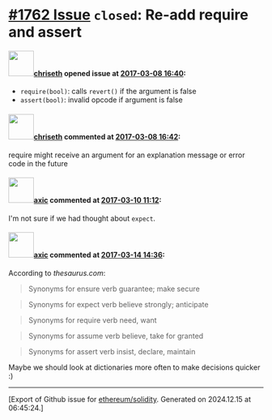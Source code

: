 # [\#1762 Issue](https://github.com/ethereum/solidity/issues/1762) `closed`: Re-add require and assert

#### <img src="https://avatars.githubusercontent.com/u/9073706?v=4" width="50">[chriseth](https://github.com/chriseth) opened issue at [2017-03-08 16:40](https://github.com/ethereum/solidity/issues/1762):

 - `require(bool)`: calls `revert()` if the argument is false
 - `assert(bool)`: invalid opcode if argument is false

#### <img src="https://avatars.githubusercontent.com/u/9073706?v=4" width="50">[chriseth](https://github.com/chriseth) commented at [2017-03-08 16:42](https://github.com/ethereum/solidity/issues/1762#issuecomment-285094874):

require might receive an argument for an explanation message or error code in the future

#### <img src="https://avatars.githubusercontent.com/u/20340?v=4" width="50">[axic](https://github.com/axic) commented at [2017-03-10 11:12](https://github.com/ethereum/solidity/issues/1762#issuecomment-285643347):

I'm not sure if we had thought about `expect`.

#### <img src="https://avatars.githubusercontent.com/u/20340?v=4" width="50">[axic](https://github.com/axic) commented at [2017-03-14 14:36](https://github.com/ethereum/solidity/issues/1762#issuecomment-286440592):

According to *thesaurus.com*:

> Synonyms for ensure
> verb guarantee; make secure

> Synonyms for expect
> verb believe strongly; anticipate

> Synonyms for require
> verb need, want

> Synonyms for assume
> verb believe, take for granted

> Synonyms for assert
> verb insist, declare, maintain

Maybe we should look at dictionaries more often to make decisions quicker :)


-------------------------------------------------------------------------------



[Export of Github issue for [ethereum/solidity](https://github.com/ethereum/solidity). Generated on 2024.12.15 at 06:45:24.]
